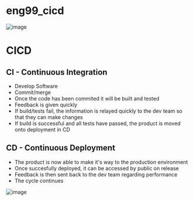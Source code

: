 # eng99_cicd

![image](https://user-images.githubusercontent.com/14828358/145254271-4740de0e-16ee-4006-bba7-fd8a280e88f5.png)


# CICD

## CI - Continuous Integration

- Develop Software
- Commit/merge
- Once the code has been commited it will be built and tested
- Feedback is given quickly
- If build/tests fail, the information is relayed quickly to the dev team so that they can make changes
- If build is successful and all tests have passed, the product is moved onto deployment in CD

## CD - Continuous Deployment

- The product is now able to make it's way to the production environment
- Once succesfully deployed, it can be accessed by public on release
- Feedback is then sent back to the dev team regarding performance
- The cycle continues

![image](https://user-images.githubusercontent.com/14828358/145254227-92c92b48-86c4-4f0e-9b6f-9dd89a1427ec.png)
